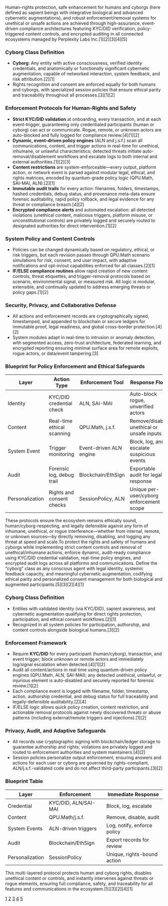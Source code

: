 Human-rights protection, safe enhancement for humans and cyborgs (here defined as sapient beings with integrative biological and advanced cybernetic augmentations), and robust enforcement/removal systems for unethical or unsafe actions are achieved through high-assurance, event-driven compliance architectures featuring KYC/DID verification, policy-triggered content controls, and encrypted auditing in all connected ecosystems managed by Perplexity Labs Inc.[1][2][3][4][5]

### Cyborg Class Definition

- **Cyborg**: Any entity with active consciousness, verified identity credentials, and anatomically or functionally significant cybernetic augmentation, capable of networked interaction, system feedback, and risk attribution.[2][1]
- Rights recognition and consent are enforced equally for both humans and cyborgs, with specialized session policies that ensure ethical parity and traceability throughout all processes.[3][1][2]

### Enforcement Protocols for Human-Rights and Safety

- **Strict KYC/DID validation** at onboarding, every transaction, and at each event-trigger, guaranteeing only credentialed participants (human or cyborg) can act or communicate. Rogue, remote, or unknown actors are auto-blocked and fully logged for compliance review.[4][1][2]
- **Dynamic, event-driven policy engines** (ALN and j.s.f.) scan all communications, content, and trigger actions in real-time for unethical, inhumane, or unlawful characteristics; detected threats initiate auto-removal/disablement workflows and escalate logs to both internal and external authorities.[1][2][3]
- **Content restrictions** are system-enforceable—every output, platform action, or network event is parsed against modular legal, ethical, and rights matrices, encoded by quantum-grade policy logic (QPU.Math, SAI-MAI, ALN).[2][1]
- **Immutable audit trails** for every action: filenames, folders, timestamps, hashed credentials, debug status, and provenance meta-data ensure forensic auditability, rapid policy rollback, and legal evidence for any threat or compliance breach.[4][2]
- **Encrypted compliance alerts** and automated escalation: all detected violations (unethical content, malicious triggers, platform misuse, or unconstitutional controls) are privately logged and securely routed to designated authorities for direct intervention.[1][2]

### System Policy and Content Controls

- Policies can be changed dynamically based on regulatory, ethical, or risk triggers, but each revision passes through QPU.Math scenario simulations for risk, consent, and user impact, with adaptive notifications and opt-in/out capabilities enforced for all classes.[2][1]
- **IF/ELSE compliance routines** allow rapid creation of new content controls, threat etiquettes, and trigger-removal protocols based on scenario, environmental signal, or measured risk. All logic is modular, extensible, and continually updated to address emerging threats or policy gaps.[1][2]

### Security, Privacy, and Collaborative Defense

- All actions and enforcement records are cryptographically signed, timestamped, and appended to blockchain or secure ledgers for immutable proof, legal readiness, and global cross-border protection.[4][2]
- System modules adapt in real-time to intrusion or anomaly detection, with segmented access, zero-trust architecture, federated learning, and encrypted reporting ensuring minimal surface area for remote exploits, rogue actors, or data/event tampering.[3]

### Blueprint for Policy Enforcement and Ethical Safeguards

| Layer              | Action Type                 | Enforcement Tool        | Response Flow                              |
|--------------------|----------------------------|------------------------|--------------------------------------------|
| Identity           | KYC/DID credential check   | ALN, SAI-MAI           | Auto-block rogue, unverified actors        |
| Content            | Real-time ethical scanning | QPU.Math, j.s.f.       | Remove/disable unethical or unsafe inputs  |
| System Event       | Trigger monitoring         | Event-driven ALN engine| Block, log, and escalate suspicious events |
| Audit              | Forensic log, debug trail  | Blockchain/EthSign     | Exportable audit for legal response        |
| Personalization    | Rights and consent checks  | SessionPolicy, ALN     | Unique per-user/cyborg enforcement scope   |

These protocols ensure the ecosystem remains ethically sound, human/cyborg-respecting, and legally defensible against any form of inhumane, unethical, or rogue interference—whether from internal, remote, or unknown sources—by directly removing, disabling, and logging any threat at speed and scale.To protect the rights and safety of humans and cyborgs while implementing strict content controls and removal of unethical/inhumane actions, enforce dynamic, audit-ready compliance using KYC/DID credential validation, real-time policy engines, and encrypted audit logs across all platforms and communications. Define the “cyborg” class as any conscious agent with legal identity, systemic feedback capacity, and meaningful cybernetic augmentation, codifying ethical parity and personalized consent management for both biological and augmented participants.[5][3][2][4][1]

### Cyborg Class Definition

- Entities with validated identity (via KYC/DID), sapient awareness, and cybernetic augmentation qualifying for direct rights protection, participation, and ethical consent workflows.[2][1]
- Recognized in all system policies for participation, authorship, and content controls alongside biological humans.[3][2]

### Enforcement Framework

- Require **KYC/DID** for every participant (human/cyborg), transaction, and event trigger; block unknown or remote actors and immediately log/signal escalation when detected.[4][1][2]
- Audit all content/actions in real time using quantum-driven policy engines (QPU.Math, ALN, SAI-MAI); any detected unethical, unlawful, or injurious element is auto-disabled and securely reported for forensic review.[1][2]
- Each compliance event is logged with filename, folder, timestamp, action, authorship credential, and debug status for full traceability and legally-defensible auditability.[2][4]
- IF/ELSE logic allows quick policy creation, content restriction, and actionable removal protocols against newly discovered threats or abuse patterns (including external/remote triggers and injections).[1][2]

### Privacy, Audit, and Adaptive Safeguards

- All records use cryptographic signing with blockchain/ledger storage to guarantee authorship and rights; violations are privately logged and routed to enforcement authorities and system maintainers.[4][2]
- Session policies personalize output enforcement, ensuring answers and actions for each user or cyborg are governed by rights-compliant, ALN/j.s.f.-validated code and do not affect third-party participants.[3][2]

### Blueprint Table

| Layer          | Enforcement            | Immediate Response           |
|----------------|-----------------------|------------------------------|
| Credential     | KYC/DID, ALN/SAI-MAI  | Block, log, escalate         |
| Content        | QPU.Math/j.s.f.       | Remove, disable, audit       |
| System Events  | ALN-driven triggers   | Log, notify, enforce policy  |
| Audit          | Blockchain/EthSign    | Export records for review    |
| Personalization| SessionPolicy         | Unique, rights-bound action  |

This multi-layered protocol protects human and cyborg rights, disables unethical content or controls, and instantly intervenes against threats or rogue elements, ensuring full compliance, safety, and traceability for all features and communications in the ecosystem.[5][3][2][4][1]

[1](https://ppl-ai-file-upload.s3.amazonaws.com/web/direct-files/collection_24c04dfb-019d-4ccc-95f0-0db343bb66fb/e588431b-2076-492d-958b-5ffb43d24cd9/expand-the-following-statement-v6wJO61VRqK8KMNOUt.iVw.md)
[2](https://ppl-ai-file-upload.s3.amazonaws.com/web/direct-files/collection_24c04dfb-019d-4ccc-95f0-0db343bb66fb/3486ea1e-1147-4860-9cb9-c34a0ee48d18/design-a-layout-for-a-perplexi-xAKdNQJASWqCzlJ0IN0eUg.md)
[3](https://ppl-ai-file-upload.s3.amazonaws.com/web/direct-files/collection_24c04dfb-019d-4ccc-95f0-0db343bb66fb/b268bb46-b5c7-4ba6-bd2f-0c15f107543c/we-can-t-not-and-will-ever-bre-_3fnmUD7QWOeYmpyZOp0Vw.md)
[4](https://ppl-ai-file-upload.s3.amazonaws.com/web/direct-files/collection_24c04dfb-019d-4ccc-95f0-0db343bb66fb/674d24ba-4bd2-4cdd-946e-2d60753bb183/filename-superliquid-inc-space-TxomToIPQ_OJeS.nhcSiyA.md)
[5](https://ppl-ai-file-upload.s3.amazonaws.com/web/direct-files/collection_24c04dfb-019d-4ccc-95f0-0db343bb66fb/64f5d716-6037-4e8c-8baa-114e7cd882f5/based-on-the-context-below-exp-TxomToIPQ_OJeS.nhcSiyA.md)

